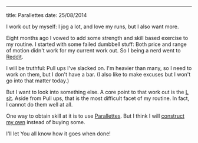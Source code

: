---
title: Parallettes
date: 25/08/2014

I work out by myself: I jog a lot,
and love my runs, but I also want more.

Eight months ago I vowed to add some strength
and skill based exercise to my routine.
I started with some failed dumbbell stuff:
Both price and range of motion didn't work
for my current work out. So I being
a nerd went to [Reddit][reddit].

I will be truthful: Pull ups I've slacked on.
I'm heavier than many, so I need
to work on them, but I don't have a bar.
(I also like to make excuses but
I won't go into that matter today.)

But I want to look into something else.
A core point to that work out is the [L
sit][lsit]. Aside from Pull ups, that is the
most difficult facet of my routine.
In fact, I cannot do them well at all.

One way to obtain skill at it is to
use [Parallettes][parallettes]. But I think I will
[construct my own][instr] instead of buying some.

I'll let You all know how it goes when done!




[reddit]: http://www.reddit.com/r/bodyweightfitness/comments/25kxq1/just_get_started_guide/ "I like this routine a lot."
[lsit]: https://fitloop.co/exercises/foot-supported-l-sit "It is much harder than it looks."
[parallettes]: http://en.wikipedia.org/wiki/Parallettes "They are a common addition to bodyweight training."
[instr]: http://celtickane.com/projects/homemade-parallettes/ "I'm making these out of metal pipe instead."
